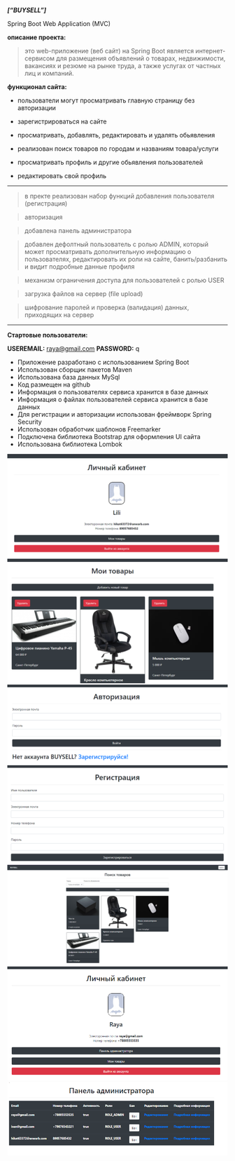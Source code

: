 ***[“BUYSELL”]***

Spring Boot Web Application (MVC)

**описание проекта:**

> это web-приложение (веб сайт) на Spring Boot является интернет-сервисом для размещения объявлений о товарах,
недвижимости, вакансиях и резюме на рынке труда, а также услугах от частных лиц и компаний.

**функционал сайта:**
- пользователи могут просматривать главную страницу без авторизации

- зарегистрироваться на сайте

- просматривать, добавлять, редактировать и удалять обьявления

- реализован поиск товаров по городам и названиям товара/услуги

- просматривать профиль и другие обьявления пользователей

- редактировать свой профиль

---------------------------------------------------------------------------------------------------------

> в пректе реализован набор функций добавления пользователя (регистрация)

> авторизация

>добавлена панель администратора 

> добавлен дефолтный пользователь с ролью ADMIN, который может просматривать
дополнительную информацию о пользователях, редактировать их роли на сайте, 
банить/разбанить и видит подробные данные профиля

> механизм ограничения доступа для пользователей с ролью USER

> загрузка файлов на сервер (file upload)

> шифрование паролей и проверка (валидация) данных, приходящих на сервер

------------------------------------------------------------------------------------------------------------
**Стартовые пользователи:**

**USEREMAIL:** raya@gmail.com **PASSWORD:** q

- Приложение разработано с использованием Spring Boot
- Использован сборщик пакетов Maven
- Использована база данных MySql
- Код размещен на github
- Информация о пользователях сервиса хранится в базе данных
- Информация о файлах пользователей сервиса хранится в базе данных
- Для регистрации и авторизации использован фреймворк Spring Security
- Использован обработчик шаблонов Freemarker
- Подключена библиотека Bootstrap для оформления UI сайта
- Использована библиотека Lombok

![img_10.png](images%2Fimg_10.png)
![img_11.png](images%2Fimg_11.png)
![img_12.png](images%2Fimg_12.png)
![img_13.png](images%2Fimg_13.png)
![img_14.png](images%2Fimg_14.png)
![img_15.png](images%2Fimg_15.png)
![img_16.png](images%2Fimg_16.png)